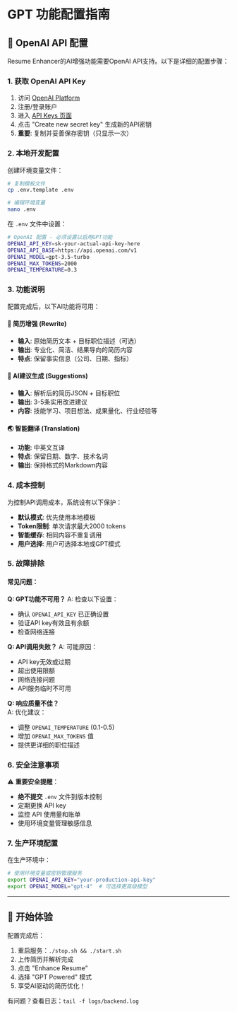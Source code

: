 # GPT 功能配置指南

## 🔑 OpenAI API 配置

Resume Enhancer的AI增强功能需要OpenAI API支持。以下是详细的配置步骤：

### 1. 获取 OpenAI API Key

1. 访问 [OpenAI Platform](https://platform.openai.com/)
2. 注册/登录账户
3. 进入 [API Keys 页面](https://platform.openai.com/account/api-keys)
4. 点击 "Create new secret key" 生成新的API密钥
5. **重要**: 复制并妥善保存密钥（只显示一次）

### 2. 本地开发配置

创建环境变量文件：

```bash
# 复制模板文件
cp .env.template .env

# 编辑环境变量
nano .env
```

在 `.env` 文件中设置：

```bash
# OpenAI 配置 - 必须设置以启用GPT功能
OPENAI_API_KEY=sk-your-actual-api-key-here
OPENAI_API_BASE=https://api.openai.com/v1
OPENAI_MODEL=gpt-3.5-turbo
OPENAI_MAX_TOKENS=2000
OPENAI_TEMPERATURE=0.3
```

### 3. 功能说明

配置完成后，以下AI功能将可用：

#### 🎯 简历增强 (Rewrite)
- **输入**: 原始简历文本 + 目标职位描述（可选）
- **输出**: 专业化、简洁、结果导向的简历内容
- **特点**: 保留事实信息（公司、日期、指标）

#### 🧠 AI建议生成 (Suggestions)  
- **输入**: 解析后的简历JSON + 目标职位
- **输出**: 3-5条实用改进建议
- **内容**: 技能学习、项目想法、成果量化、行业经验等

#### 🌏 智能翻译 (Translation)
- **功能**: 中英文互译
- **特点**: 保留日期、数字、技术名词
- **输出**: 保持格式的Markdown内容

### 4. 成本控制

为控制API调用成本，系统设有以下保护：

- **默认模式**: 优先使用本地模板
- **Token限制**: 单次请求最大2000 tokens
- **智能缓存**: 相同内容不重复调用
- **用户选择**: 用户可选择本地或GPT模式

### 5. 故障排除

#### 常见问题：

**Q: GPT功能不可用？**
A: 检查以下设置：
- 确认 `OPENAI_API_KEY` 已正确设置
- 验证API key有效且有余额
- 检查网络连接

**Q: API调用失败？**
A: 可能原因：
- API key无效或过期
- 超出使用限额
- 网络连接问题
- API服务临时不可用

**Q: 响应质量不佳？**  
A: 优化建议：
- 调整 `OPENAI_TEMPERATURE` (0.1-0.5)
- 增加 `OPENAI_MAX_TOKENS` 值
- 提供更详细的职位描述

### 6. 安全注意事项

⚠️ **重要安全提醒**：

- **绝不提交** `.env` 文件到版本控制
- 定期更换 API key
- 监控 API 使用量和账单
- 使用环境变量管理敏感信息

### 7. 生产环境配置

在生产环境中：

```bash
# 使用环境变量或密钥管理服务
export OPENAI_API_KEY="your-production-api-key"
export OPENAI_MODEL="gpt-4"  # 可选择更高级模型
```

---

## 🎉 开始体验

配置完成后：

1. 重启服务：`./stop.sh && ./start.sh`
2. 上传简历并解析完成
3. 点击 "Enhance Resume" 
4. 选择 "GPT Powered" 模式
5. 享受AI驱动的简历优化！

有问题？查看日志：`tail -f logs/backend.log`
